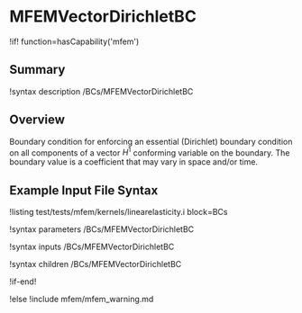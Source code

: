 # MFEMVectorDirichletBC

!if! function=hasCapability('mfem')

## Summary

!syntax description /BCs/MFEMVectorDirichletBC

## Overview

Boundary condition for enforcing an essential (Dirichlet) boundary condition on all components of a
vector $H^1$ conforming variable on the boundary. The boundary value
is a coefficient that may vary in space and/or time.

## Example Input File Syntax

!listing test/tests/mfem/kernels/linearelasticity.i block=BCs

!syntax parameters /BCs/MFEMVectorDirichletBC

!syntax inputs /BCs/MFEMVectorDirichletBC

!syntax children /BCs/MFEMVectorDirichletBC

!if-end!

!else
!include mfem/mfem_warning.md
